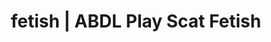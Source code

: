 ---
categories:
- Body Positivity
- E-Girl Erotica
- Self-Pleasure
- Shibari
- Inclusive Desire
image: /assets/images/1747714247121.webp
layout: post
schema:
  description: Premium adult content featuring ABDL Play, Scat Fetish. High-quality
    images with sensual themes.
  keywords:
  - Roleplay Fantasies
  - Mindful Kink
  - Virtual Sex
  - ABDL Play
  - Shibari
  - Interactive NSFW
  - Scat Fetish
  name: 1747714247121 | ABDL Play Scat Fetish
  type: VisualArtwork
seo:
  description: Featured content with premium ABDL Play, Scat Fetish. HD images available.
  keywords: ABDL Play, Scat Fetish
  og_image: /assets/images/1747714247121.webp
  schema_type: VisualArtwork
tags:
- '#fetish'
- ABDL Play
- Scat Fetish
title: fetish | ABDL Play Scat Fetish
---